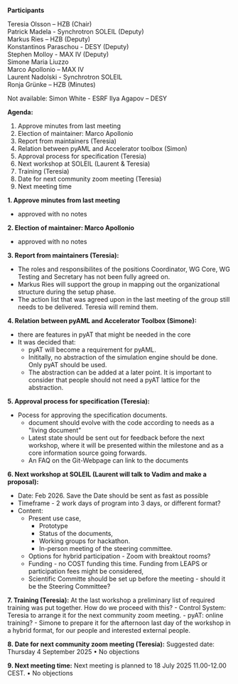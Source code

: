 **Participants**

Teresia Olsson – HZB (Chair)  
Patrick Madela - Synchrotron SOLEIL (Deputy)   
Markus Ries – HZB (Deputy)  
Konstantinos Paraschou - DESY (Deputy)  
Stephen Molloy - MAX IV (Deputy)   
Simone Maria Liuzzo  
Marco Apollonio – MAX IV   
Laurent Nadolski - Synchrotron SOLEIL  
Ronja Grünke – HZB (Minutes)  

Not available:
Simon White - ESRF
Ilya Agapov – DESY


**Agenda:**
<ol>
	<li>Approve minutes from last meeting</li>  
	<li>Election of maintainer: Marco Apollonio</li>  
	<li>Report from maintainers (Teresia)</li>    
	<li>Relation between pyAML and Accelerator toolbox (Simon)</li>   
	<li>Approval process for specification (Teresia)</li> 
	<li>Next workshop at SOLEIL (Laurent & Teresia)</li> 
	<li>Training (Teresia)</li> 
	<li>Date for next community zoom meeting (Teresia)</li>
	<li>Next meeting time</li>
</ol> 




**1. Approve minutes from last meeting**  
- approved with no notes

**2. Election of maintainer: Marco Apollonio**   
- approved with no notes 
	
**3. Report from maintainers (Teresia):**   
- The roles and responsibilites of the positions Coordinator, WG Core, WG Testing and Secretary has not been fully agreed on.
- Markus Ries will support the group in mapping out the organizational structure during the setup phase.
- The action list that was agreed upon in the last meeting of the group still needs to be delivered. Teresia will remind them. 
	

**4. Relation between pyAML and Accelerator Toolbox (Simone):**  
- there are features in pyAT that might be needed in the core
- It was decided that:
	- pyAT will become a requirement for pyAML.
	- Inititally, no abstraction of the simulation engine should be done. Only pyAT should be used.
	- The abstraction can be added at a later point. It is important to consider that people should not need a pyAT lattice for the abstraction. 
	
	
**5. Approval process for specification (Teresia):**
- Pocess for approving the specification documents. 
	- document should evolve with the code according to needs as a "living document"
	- Latest state should be sent out for feedback before the next workshop, where it will be presented within the milestone and as a core information source going forwards. 
	- An FAQ on the Git-Webpage can link to the documents
		
	
**6. Next workshop at SOLEIL (Laurent will talk to Vadim and make a proposal):**
- Date: Feb 2026. Save the Date should be sent as fast as possible
- Timeframe - 2 work days of program into 3 days, or different format?
- Content:
	- Present use case,
 		- Prototype
 		- Status of the documents,
		 - Working groups for hackathon.
		 - In-person meeting of the steering committee.
	 - Options for hybrid participation - Zoom with breaktout rooms?
 	- Funding - no COST funding this time. Funding from LEAPS or participation fees might be considered,
  	- Scientific Committe should be set up before the meeting - should it be the Steering Committee? 
		
		
**7. Training (Teresia):**
At the last workshop a preliminary list of required training was put together. How do we proceed with this?
	- Control System: Teresia to arrange it for the next community zoom meeting. 
 	- pyAT: online training? - Simone to prepare it for the afternoon last day of the workshop in a hybrid format, for our people and interested external people.
	
	
**8. Date for next community zoom meeting (Teresia):**
Suggested date: Thursday 4 September 2025
	• No objections
	
**9. Next meeting time:**
Next meeting is planned to 18 July 2025 11.00-12.00 CEST.
	• No objections 
